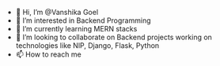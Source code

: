 - 👋 Hi, I’m @Vanshika Goel
- 👀 I’m interested in Backend Programming
- 🌱 I’m currently learning MERN stacks
- 💞️ I’m looking to collaborate on Backend projects working on technologies like NlP, Django, Flask, Python
- 📫 How to reach me 

<!---
Vanshikaemsec/Vanshikaemsec is a ✨ special ✨ repository because its `README.md` (this file) appears on your GitHub profile.
You can click the Preview link to take a look at your changes.
--->
